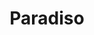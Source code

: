 ---
title: Paradiso
display_title: true
order_number: 1
homepage_description_markdown: Paradiso is the last volume in Dante's trilogy
frontpage: true
frontpagetitle: Paradiso
gallery_date:
permalink: /gallery/paradiso/
archive: false
main_image_path: /assets/images/paradise-flat-colour-2.jpg
main_image_caption:
column: '4'
thumb_crop: true
display_thumb_title: true
display_image: true
lightbox: true
images:
  - image_path: /assets/images/1.jpg
    image_title: detail 1
    image_description:
    thumb_path:
  - image_path: /assets/images/7.jpg
    image_title: detail 2
    image_description:
    thumb_path:
  - image_path: /assets/images/5.jpg
    image_title: detail 3
    image_description:
    thumb_path:
_options:
  image_path:
    uploads_dir: 'assets/images/:year'
    width: 1200
    height: 1200
    resize_style: contain
    mime_type: image/jpeg
  main_image_path:
    uploads_dir: 'assets/images/:year'
    width: 1200
    height: 1200
    resize_style: contain
    mime_type: image/jpeg
  content:
    uploads_dir: 'assets/:year'
_comments:
  title: Gallery title
  order_number: Manually order the galleries
  permalink: Edit the web address here - letters and hyphen only
  display_image: Show featured image at the top of the gallery
  display_title: Show the title at the top of the gallery
  display_thumb_title: Show titles with image thumbnails
  main_image_path: Image used to represent your gallery
  images: Add and edit your gallery images here
  image_description: Usually only shown in the image close up
  image_path: Maximum 1200 pixels
  thumb_path: Custom thumbnail image
  thumb_crop: Crop thumbnail images to a consistent size
  archive: Hide gallery from public view
  frontpage: Show this gallery on the homepage
  frontpagetitle: Title for homepage display
  homepage_description_markdown: Text used on homepage if shown
  lightbox: Show lightbox effect on thumbnails
  column: How many columns of thumbnails to show on large screens
---